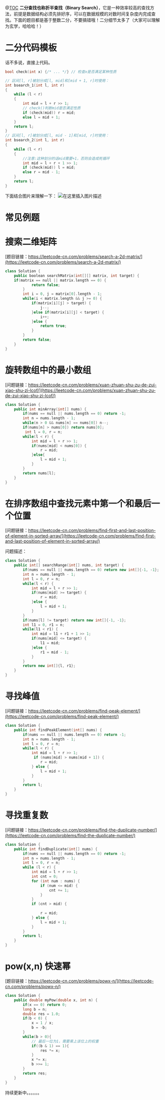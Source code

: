 @[TOC](二分)
**二分查找也称折半查找（Binary Search）**，它是一种效率较高的查找方法，前提是数据结构必须先排好序，可以在数据规模的对数时间复杂度内完成查找。下面的题目都是基于整数二分，不要搞错哦！二分细节太多了（大家可以理解为玄学，哈哈哈！）
# 二分代码模板
话不多说，直接上代码。

```cpp
bool check(int x) {/* ... */} // 检查x是否满足某种性质

// 区间[l, r]被划分成[l, mid]和[mid + 1, r]时使用：
int bsearch_1(int l, int r)
{
    while (l < r)
    {
        int mid = l + r >> 1;
        // check()判断mid是否满足性质
        if (check(mid)) r = mid;    
        else l = mid + 1;
    }
    return l;
}
// 区间[l, r]被划分成[l, mid - 1]和[mid, r]时使用：
int bsearch_2(int l, int r)
{
    while (l < r)
    {
    	//注意:这种划分的话mid需要+1，否则会造成死循环
        int mid = l + r + 1 >> 1;
        if (check(mid)) l = mid;
        else r = mid - 1;
    }
    return l;
}
```
下面结合图片来理解一下：
![在这里插入图片描述](https://img-blog.csdnimg.cn/20210507162702819.png?x-oss-process=image/watermark,type_ZmFuZ3poZW5naGVpdGk,shadow_10,text_aHR0cHM6Ly9ibG9nLmNzZG4ubmV0L3FxXzQ1NjYxMTI1,size_16,color_FFFFFF,t_70)


# 常见例题
#  搜索二维矩阵
  [题目链接：https://leetcode-cn.com/problems/search-a-2d-matrix/](https://leetcode-cn.com/problems/search-a-2d-matrix/)
  
 
```cpp
class Solution {
    public boolean searchMatrix(int[][] matrix, int target) {
    if(matrix == null || matrix.length == 0) {
            return false;
        }
        int i = 0, j = matrix[0].length - 1;
        while(i < matrix.length && j >= 0) {
            if(matrix[i][j] > target) {
                j--;
            }else if(matrix[i][j] < target) {
                i++;
            }else {
                return true;
            }
        }
        return false;
    }
}
```
#  旋转数组中的最小数组
 [问题链接：https://leetcode-cn.com/problems/xuan-zhuan-shu-zu-de-zui-xiao-shu-zi-lcof/](https://leetcode-cn.com/problems/xuan-zhuan-shu-zu-de-zui-xiao-shu-zi-lcof/)
 

```cpp
class Solution {
    public int minArray(int[] nums) {
        if(nums == null || nums.length == 0) return -1;
        int n = nums.length - 1;    
        while(n > 0 && nums[n] == nums[0]) n--;
        if(nums[n] > nums[0]) return nums[0];
         int l = 0, r = n;
        while(l < r) {
            int mid = l + r >> 1;
            if(nums[mid] < nums[0]) {
                r = mid;
            }else{
                l = mid + 1;
            }
        }
        return nums[l];
    }
}
```
#  在排序数组中查找元素中第一个和最后一个位置

[问题链接：https://leetcode-cn.com/problems/find-first-and-last-position-of-element-in-sorted-array/](https://leetcode-cn.com/problems/find-first-and-last-position-of-element-in-sorted-array/)

问题描述：

```cpp
class Solution {
    public int[] searchRange(int[] nums, int target) {
        if(nums == null || nums.length == 0) return new int[]{-1, -1};
        int n = nums.length - 1;
        int l = 0, r = n;
        while(l < r) {
            int mid = l + r >> 1;
            if(nums[mid] >= target) {
                r = mid;
            }else {
                l = mid + 1;
            }
        }
        if(nums[l] != target) return new int[]{-1, -1};
        int l1 = 0, r1 = n;
        while(l1 < r1) {
            int mid = l1 + r1 + 1 >> 1;
            if(nums[mid] <= target) {
                l1 = mid;
            }else {
                r1 = mid - 1;
            }
        }
        return new int[]{l, r1};
    }
}
```
#  寻找峰值
[问题链接：https://leetcode-cn.com/problems/find-peak-element/](https://leetcode-cn.com/problems/find-peak-element/)



```cpp
class Solution {
    public int findPeakElement(int[] nums) {
        if(nums == null || nums.length == 0) return -1;
        int n = nums.length - 1;
        int l = 0, r = n;
        while(l < r) {
            int mid = l + r >> 1;
             if (nums[mid] > nums[mid + 1]) {
                r = mid;
            } else {
                l = mid + 1;
            }
        }
        return l;
    }
}
```
#  寻找重复数
 [问题链接：https://leetcode-cn.com/problems/find-the-duplicate-number/](https://leetcode-cn.com/problems/find-the-duplicate-number/)
 

```cpp
class Solution {
    public int findDuplicate(int[] nums) {
        if(nums == null || nums.length == 0) return -1;
        int n = nums.length - 1;
        int l = 0, r = n;
        while (l < r) {
            int mid = l + r >> 1;      
            int cnt = 0;
            for (int num : nums) {
                if (num <= mid) {
                    cnt += 1;
                }
            }
            if (cnt > mid) {
            
                r = mid;
            } else {
                l = mid + 1;
            }
        }
        return l;
    }
}
```
#  pow(x,n) 快速幂
[题目链接：https://leetcode-cn.com/problems/powx-n/](https://leetcode-cn.com/problems/powx-n/)

```cpp
class Solution {
    public double myPow(double x, int n) {
        if(x == 0) return 0;
        long b = n;
        double res = 1.0;
        if(b < 0) {
            x = 1 / x;
            b = -b;
        }
        while(b > 0){
            // 最后一位为1，需要乘上该位上的权重
            if((b & 1) == 1){
                res *= x;
            }
            x *= x;
            b >>= 1;
        }
        return res;
    }
}
```

持续更新中。。。。。。

